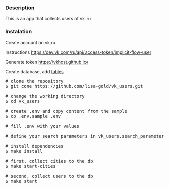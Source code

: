 ### Description
This is an app that collects users of vk.ru

### Instalation

Create account on vk.ru

Instructions https://dev.vk.com/ru/api/access-token/implicit-flow-user

Generate token https://vkhost.github.io/

Create database, add [tables](https://github.com/lisa-gold/vk_users/blob/main/database.sql)

<pre>
# clone the repository
$ git cone https://github.com/lisa-gold/vk_users.git

# change the working directory
$ cd vk_users

# create .env and copy content from the sample
$ cp .env.sample .env

# fill .env with your values

# define your search parameters in vk_users.search_parameters.py

# install dependencies
$ make install

# first, collect cities to the db
$ make start-cities

# second, collect users to the db
$ make start

</pre>
